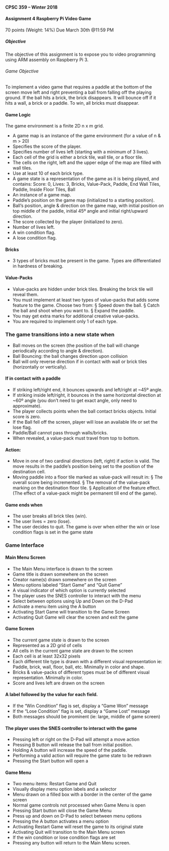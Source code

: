 #### CPSC 359 – Winter 2018
#### Assignment 4 Raspberry Pi Video Game
70 points (Weight: 14%)
Due March 30th @11:59 PM

##### Objective
The objective of this assignment is to expose you to video programming
using ARM assembly on Raspberry Pi 3.
###### Game Objective
To implement a video game that requires a paddle at the bottom of
the screen move left and right preventing a ball from falling off the playing ground. If the
ball hits a brick, the brick disappears. It will bounce off if it hits a wall, a brick or a
paddle. To win, all bricks must disappear.

####

#### Game Logic
The game environment is a finite 2D n x m grid.

- A game map is an instance of the game environment (for a value of n & m > 20)
- Specifies the score of the player.
- Specifies number of lives left (starting with a minimum of 3 lives).
- Each cell of the grid is either a brick tile, wall tile, or a floor tile.
- The cells on the right, left and the upper edge of the map are filled with wall tiles.
- Use at least 10 of each brick type.
- A game state is a representation of the game as it is being played, and contains: Score: 0, Lives: 3, Bricks, Value-Pack, Paddle, End Wall Tiles, Paddle, Inside Floor Tiles, Ball
- An instance of a game map.
- Paddle’s position on the game map (initialized to a starting position).
- Ball’s position, angle & direction on the game map, with initial position on top middle of the paddle, initial 45º angle and initial right/upward direction.
- The score collected by the player (initialized to zero).
- Number of lives left.
- A win condition flag.
- A lose condition flag.

#### Bricks
- 3 types of bricks must be present in the game. Types are differentiated in
hardness of breaking.

#### Value-Packs
- Value-packs are hidden under brick tiles. Breaking the brick tile will reveal them.
- You must implement at least two types of value-packs that adds some feature to
the game. Choose two from:
§ Speed down the ball.
§ Catch the ball and shoot when you want to.
§ Expand the paddle.
- You may get extra marks for additional creative value-packs.
- You are required to implement only 1 of each type.

### The game transitions into a new state when
- Ball moves on the screen (the position of the ball will change periodically
according to angle & direction).
- Ball Bouncing: the ball changes direction upon collision
- Ball will only reverse direction if in contact with wall or brick tiles (horizontally or vertically).

#### If in contact with a paddle
- If striking left/right end, it bounces upwards and left/right at ~45º angle.
- If striking inside left/right, it bounces in the same horizontal direction at
~60º angle (you don’t need to get exact angle, only need to approximate).
- The player collects points when the ball contact bricks objects. Initial score is
zero.
- If the Ball fell off the screen, player will lose an available life or set the lose flag.
- Paddle/Ball cannot pass through walls/bricks.
- When revealed, a value-pack must travel from top to bottom.

#### Action:
- Move in one of two cardinal directions (left, right) if action is valid. The move
results in the paddle’s position being set to the position of the destination cell.
- Moving paddle into a floor tile marked as value-pack will result in:
§ The overall score being incremented.
§ The removal of the value-pack marking on the destination floor tile.
§ Application of the feature effect. (The effect of a value-pack might be
permanent till end of the game).

#### Game ends when
- The user breaks all brick tiles (win).
- The user lives = zero (lose).
- The user decides to quit.
The game is over when either the win or lose condition flags is set in the game state

### Game Interface
#### Main Menu Screen
- The Main Menu interface is drawn to the screen
- Game title is drawn somewhere on the screen
- Creator name(s) drawn somewhere on the screen
- Menu options labeled “Start Game” and “Quit Game”
- A visual indicator of which option is currently selected
- The player uses the SNES controller to interact with the menu
- Select between options using Up and Down on the D-Pad
- Activate a menu item using the A button
- Activating Start Game will transition to the Game Screen
- Activating Quit Game will clear the screen and exit the game

#### Game Screen
- The current game state is drawn to the screen
- Represented as a 2D grid of cells
- All cells in the current game state are drawn to the screen
- Each cell is at least 32x32 pixels
- Each different tile type is drawn with a different visual representation ie: Paddle, brick, wall, floor, ball, etc. Minimally in color and shape.
- Bricks & value-packs of different types must be of different visual
representation. Minimally in color.
- Score and lives left are drawn on the screen

#### A label followed by the value for each field.
- If the “Win Condition” flag is set, display a “Game Won” message
- If the “Lose Condition” flag is set, display a “Game Lost” message
- Both messages should be prominent (ie: large, middle of game screen)

#### The player uses the SNES controller to interact with the game
- Pressing left or right on the D-Pad will attempt a move action
- Pressing B button will release the ball from initial position.
- Holding A button will increase the speed of the paddle.
- Performing a valid action will require the game state to be redrawn
- Pressing the Start button will open a 

#### Game Menu
- Two menu items: Restart Game and Quit
- Visually display menu option labels and a selector
- Menu drawn on a filled box with a border in the center of the game screen
- Normal game controls not processed when Game Menu is open
- Pressing Start button will close the Game Menu
- Press up and down on D-Pad to select between menu options
- Pressing the A button activates a menu option
- Activating Restart Game will reset the game to its original state
- Activating Quit will transition to the Main Menu screen
- If the win condition or lose condition flags are set
- Pressing any button will return to the Main Menu screen.
